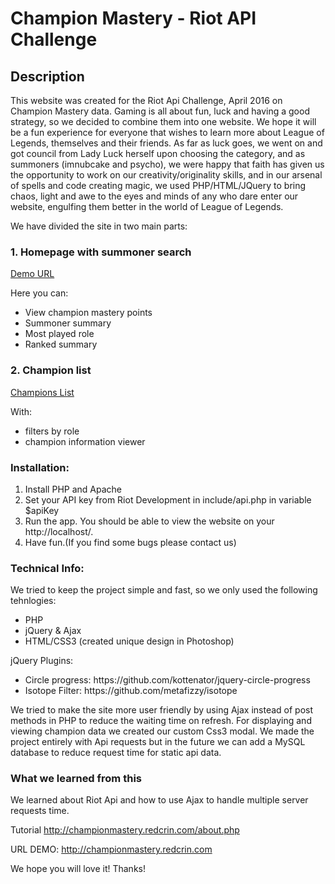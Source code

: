 # Champion Mastery - Riot API Challenge

## Description 

This website was created for the Riot Api Challenge, April 2016 on Champion Mastery data. Gaming is all about fun, luck and having a good strategy, so we decided to combine them into one website. 
We hope it will be a fun experience for everyone that wishes to learn more about League of Legends, themselves and their friends. As far as luck goes, we went on and got council from Lady Luck herself upon choosing the category, and as summoners (imnubcake and psycho), we were happy that faith has given us the opportunity to work on our creativity/originality skills, and in our arsenal of spells and code creating magic, we used PHP/HTML/JQuery to bring chaos, light and awe to the eyes and minds of any who dare enter our website, engulfing them better in the world of League of Legends.

We have divided the site in two main parts:

### 1. Homepage with summoner search
<a href="http://championmastery.redcrin.com" target="_blank">Demo URL</a>

Here you can:
- View champion mastery points
- Summoner summary
- Most played role
- Ranked summary

### 2. Champion list 
<a href="http://championmastery.redcrin.com/champions.php" target="_blank_">Champions List</a>

With:
- filters by role
- champion information viewer


### Installation:

1. Install PHP and Apache
2. Set your API key from Riot Development in include/api.php in variable $apiKey
4. Run the app. You should be able to view the website on your http://localhost/.
5. Have fun.(If you find some bugs please contact us)


### Technical Info:

We tried to keep the project simple and fast, so we only used the following tehnlogies: 

<ul>
<li>PHP</li>
<li>jQuery & Ajax</li>
<li>HTML/CSS3 (created unique design in Photoshop)</li>
</ul>
jQuery Plugins: 
<ul>
<li>Circle progress: https://github.com/kottenator/jquery-circle-progress</li>
<li>Isotope Filter: https://github.com/metafizzy/isotope</li>
</ul>
We tried to make the site more user friendly by using Ajax instead of post methods in PHP to reduce the waiting time on refresh. For displaying and
viewing champion data we created our custom Css3 modal. We made the project entirely with Api requests but in the future we can add a MySQL database 
to reduce request time for static api data.


### What we learned from this

We learned about Riot Api and how to use Ajax to handle multiple server requests time.


Tutorial
http://championmastery.redcrin.com/about.php


URL DEMO:
http://championmastery.redcrin.com


We hope you will love it!
Thanks!

